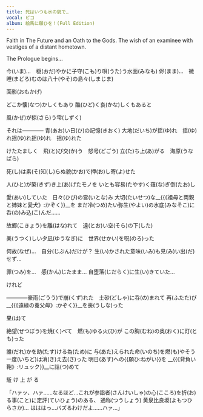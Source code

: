 ```yaml
---
title: 死はいつも水の貌で…
vocal: ピコ
album: 絵馬に願ひを！(Full Edition)
---
```


Faith in The Future and an Oath to the Gods.
The wish of an examinee with vestiges of a distant hometown.

The Prologue begins...


今(いま)...　穏(おだ)やかに子守(こも)り唄(うた)う水面(みなも)
侭(まま)...　微睡(まどろ)むのは八十(やそ)の島々(しまじま)

面影(おもかげ)

どこか懐(なつ)かしくもあり
酷(ひど)く哀(かな)しくもあると

風(かぜ)が掠(さら)う雫(しずく)

それは————
青(あお)い日(ひ)の記憶(きおく)
大地(だいち)が揺(ゆ)れ　揺(ゆ)れ揺(ゆ)れ揺(ゆ)れ　揺(ゆ)れた

けたたましく　飛(と)び交(か)う　怒号(どごう)
立(た)ち上(あ)がる　海原(うなばら)

死(し)は素(そ)知(し)らぬ貌(かお)で押(お)し寄(よ)せた

人(ひと)が築(きず)き上(あ)げたモノを
いとも容易(たやす)く薙(な)ぎ倒(たお)し

愛(あい)していた　日々(ひび)の営(いとな)み
大切(たいせつ)な__{{《祖母と両親と姉妹と愛犬》:かぞく}}__を
まだ冷(つめ)たい弥生(やよい)の水底(みなそこ)に
呑(の)み込(こ)んだ……

故郷(こきょう)を離(はな)れて　遠(とお)い空(そら)の下(した)

美(うつく)しい夕凪(ゆうなぎ)に　世界(せかい)を呪(のろ)った

何故(なぜ)...　自分(じぶん)だけが？
生(い)かされた意味(いみ)も見(み)い出(だ)せず...

罪(つみ)を...　感(かん)じたまま...
自堕落(じだらく)に生(い)きていた...

けれど

————豪雨(ごうう)で崩(くず)れた　土砂(どしゃ)に呑(の)まれて
再(ふたた)び__{{《遠縁の養父母》:かぞく}}__を喪(うしな)った

果(は)て

絶望(ぜつぼう)を焼(く)べて　燃(も)ゆる火(ひ)が
この胸(むね)の奥(おく)に灯(とも)った

誰(だれ)かを助(たす)ける為(ため)に
与(あた)えられた命(いのち)を燃(も)やそう
一度(いちど)は消(き)え去(さ)った
明日(あす)への{{願ひ:ねがい}}を
__{{《背負い鞄》:リュック}}__に詰(つ)めて

駈
け
上
が
る

「ハァッ、ハァ……なるほど…これが参詣者(さんけいしゃ)の心(こころ)を折(お)る事(こと)に定評(ていひょう)のある、
通称(つうしょう) 黄泉比良坂(よもつひらさか)…
はははっ…バズるわけだよ……ハァ…」
